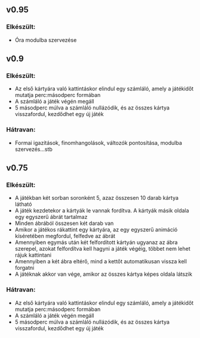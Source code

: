 ## v0.95

### Elkészült:
- Óra modulba szervezése

## v0.9

### Elkészült:
- Az első kártyára való kattintáskor elindul egy számláló, amely a játékidőt mutatja perc:másodperc formában
- A számláló a játék végén megáll
- 5 másodperc múlva a számláló nullázódik, és az összes kártya visszafordul, kezdődhet egy új játék

### Hátravan:
- Formai igazítások, finomhangolások, változók pontosítása, modulba szervezés...stb

## v0.75

### Elkészült:
- A játékban két sorban soronként 5, azaz összesen 10 darab kártya látható
- A játék kezdetekor a kártyák le vannak fordítva. A kártyák másik oldala egy egyszerű ábrát tartalmaz
- Minden ábrából összesen két darab van
- Amikor a játékos rákattint egy kártyára, az egy egyszerű animáció kíséretében megfordul, felfedve az ábrát
- Amennyiben egymás után két felfordított kártyán ugyanaz az ábra szerepel, azokat felfordítva kell hagyni a játék végéig, többet nem lehet rájuk kattintani
- Amennyiben a két ábra eltérő, mind a kettőt automatikusan vissza kell forgatni
- A játéknak akkor van vége, amikor az összes kártya képes oldala látszik


### Hátravan:
- Az első kártyára való kattintáskor elindul egy számláló, amely a játékidőt mutatja perc:másodperc formában
- A számláló a játék végén megáll
- 5 másodperc múlva a számláló nullázódik, és az összes kártya visszafordul, kezdődhet egy új játék